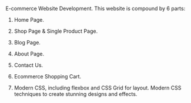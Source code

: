 E-commerce Website Development.
This website is compound by 6 parts:
1. Home Page.
2. Shop Page & Single Product Page.
3. Blog Page.
4. About Page.
5. Contact Us.
6. Ecommerce Shopping Cart.

7. Modern CSS, including flexbox and CSS Grid for layout.
   Modern CSS techniques to create stunning designs and effects.
